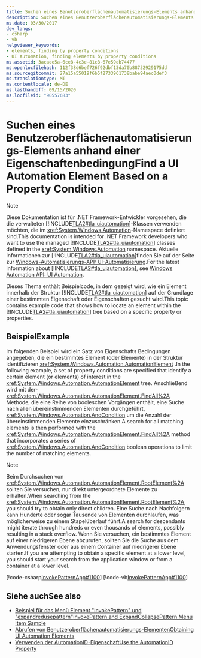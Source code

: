 ```yaml
---
title: Suchen eines Benutzeroberflächenautomatisierungs-Elements anhand einer Eigenschaftenbedingung
description: Suchen eines Benutzeroberflächenautomatisierungs-Elements auf der Grundlage einer Eigenschafts Bedingung Suchen Sie ein Element innerhalb der Benutzeroberflächenautomatisierungs-Struktur auf Grundlage einer bestimmten Eigenschaft oder Eigenschaften.
ms.date: 03/30/2017
dev_langs:
- csharp
- vb
helpviewer_keywords:
- elements, finding by property conditions
- UI Automation, finding elements by property conditions
ms.assetid: 3acaee5a-6ce8-4c3e-81c8-67e59eb74477
ms.openlocfilehash: 112f38d6bef726f92dbf13da70b88732929175dd
ms.sourcegitcommit: 27a15a55019f6b5f2733961738babe94aec0def3
ms.translationtype: MT
ms.contentlocale: de-DE
ms.lasthandoff: 09/15/2020
ms.locfileid: "90557683"
---
```

# <a name="find-a-ui-automation-element-based-on-a-property-condition"></a><span data-ttu-id="51886-104">Suchen eines Benutzeroberflächenautomatisierungs-Elements anhand einer Eigenschaftenbedingung</span><span class="sxs-lookup"><span data-stu-id="51886-104">Find a UI Automation Element Based on a Property Condition</span></span>
> [!NOTE]
> <span data-ttu-id="51886-105">Diese Dokumentation ist für .NET Framework-Entwickler vorgesehen, die die verwalteten [!INCLUDE[TLA2#tla_uiautomation](../../../includes/tla2sharptla-uiautomation-md.md)]-Klassen verwenden möchten, die im <xref:System.Windows.Automation>-Namespace definiert sind.</span><span class="sxs-lookup"><span data-stu-id="51886-105">This documentation is intended for .NET Framework developers who want to use the managed [!INCLUDE[TLA2#tla_uiautomation](../../../includes/tla2sharptla-uiautomation-md.md)] classes defined in the <xref:System.Windows.Automation> namespace.</span></span> <span data-ttu-id="51886-106">Aktuelle Informationen zur [!INCLUDE[TLA2#tla_uiautomation](../../../includes/tla2sharptla-uiautomation-md.md)]finden Sie auf der Seite zur [Windows-Automatisierungs-API: UI-Automatisierung](/windows/win32/winauto/entry-uiauto-win32).</span><span class="sxs-lookup"><span data-stu-id="51886-106">For the latest information about [!INCLUDE[TLA2#tla_uiautomation](../../../includes/tla2sharptla-uiautomation-md.md)], see [Windows Automation API: UI Automation](/windows/win32/winauto/entry-uiauto-win32).</span></span>  
  
 <span data-ttu-id="51886-107">Dieses Thema enthält Beispielcode, in dem gezeigt wird, wie ein Element innerhalb der Struktur [!INCLUDE[TLA2#tla_uiautomation](../../../includes/tla2sharptla-uiautomation-md.md)] auf der Grundlage einer bestimmten Eigenschaft oder Eigenschaften gesucht wird.</span><span class="sxs-lookup"><span data-stu-id="51886-107">This topic contains example code that shows how to locate an element within the [!INCLUDE[TLA2#tla_uiautomation](../../../includes/tla2sharptla-uiautomation-md.md)] tree based on a specific property or properties.</span></span>  
  
## <a name="example"></a><span data-ttu-id="51886-108">Beispiel</span><span class="sxs-lookup"><span data-stu-id="51886-108">Example</span></span>  
 <span data-ttu-id="51886-109">Im folgenden Beispiel wird ein Satz von Eigenschafts Bedingungen angegeben, die ein bestimmtes Element (oder Elemente) in der Struktur identifizieren <xref:System.Windows.Automation.AutomationElement> .</span><span class="sxs-lookup"><span data-stu-id="51886-109">In the following example, a set of property conditions are specified that identify a certain element (or elements) of interest in the <xref:System.Windows.Automation.AutomationElement> tree.</span></span> <span data-ttu-id="51886-110">Anschließend wird mit der- <xref:System.Windows.Automation.AutomationElement.FindAll%2A> Methode, die eine Reihe von booleschen Vorgängen enthält, eine Suche nach allen übereinstimmenden Elementen durchgeführt, <xref:System.Windows.Automation.AndCondition> um die Anzahl der übereinstimmenden Elemente einzuschränken.</span><span class="sxs-lookup"><span data-stu-id="51886-110">A search for all matching elements is then performed with the <xref:System.Windows.Automation.AutomationElement.FindAll%2A> method that incorporates a series of <xref:System.Windows.Automation.AndCondition> boolean operations to limit the number of matching elements.</span></span>  
  
> [!NOTE]
> <span data-ttu-id="51886-111">Beim Durchsuchen von <xref:System.Windows.Automation.AutomationElement.RootElement%2A> sollten Sie versuchen, nur direkt untergeordnete Elemente zu erhalten.</span><span class="sxs-lookup"><span data-stu-id="51886-111">When searching from the <xref:System.Windows.Automation.AutomationElement.RootElement%2A>, you should try to obtain only direct children.</span></span> <span data-ttu-id="51886-112">Eine Suche nach Nachfolgern kann Hunderte oder sogar Tausende von Elementen durchlaufen, was möglicherweise zu einem Stapelüberlauf führt.</span><span class="sxs-lookup"><span data-stu-id="51886-112">A search for descendants might iterate through hundreds or even thousands of elements, possibly resulting in a stack overflow.</span></span> <span data-ttu-id="51886-113">Wenn Sie versuchen, ein bestimmtes Element auf einer niedrigeren Ebene abzurufen, sollten Sie die Suche aus dem Anwendungsfenster oder aus einem Container auf niedrigerer Ebene starten.</span><span class="sxs-lookup"><span data-stu-id="51886-113">If you are attempting to obtain a specific element at a lower level, you should start your search from the application window or from a container at a lower level.</span></span>  
  
 [!code-csharp[InvokePatternApp#1100](../../../samples/snippets/csharp/VS_Snippets_Wpf/InvokePatternApp/CSharp/InvokePatternApp.cs#1100)]
 [!code-vb[InvokePatternApp#1100](../../../samples/snippets/visualbasic/VS_Snippets_Wpf/InvokePatternApp/VisualBasic/Client.vb#1100)]  
  
## <a name="see-also"></a><span data-ttu-id="51886-114">Siehe auch</span><span class="sxs-lookup"><span data-stu-id="51886-114">See also</span></span>

- <span data-ttu-id="51886-115">[Beispiel für das Menü Element "InvokePattern" und "expandredusepattern"](/previous-versions/dotnet/netframework-3.5/ms771636(v=vs.90))</span><span class="sxs-lookup"><span data-stu-id="51886-115">[InvokePattern and ExpandCollapsePattern Menu Item Sample](/previous-versions/dotnet/netframework-3.5/ms771636(v=vs.90))</span></span>
- [<span data-ttu-id="51886-116">Abrufen von Benutzeroberflächenautomatisierungs-Elementen</span><span class="sxs-lookup"><span data-stu-id="51886-116">Obtaining UI Automation Elements</span></span>](obtaining-ui-automation-elements.md)
- [<span data-ttu-id="51886-117">Verwenden der AutomationID-Eigenschaft</span><span class="sxs-lookup"><span data-stu-id="51886-117">Use the AutomationID Property</span></span>](use-the-automationid-property.md)
